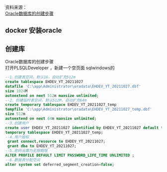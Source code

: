 资料来源：<br/>
[Oracle数据库的创建步骤](https://blog.csdn.net/weixin_44893380/article/details/126484480)<br/>



## docker 安装oracle


## 创建库

Oracle数据库的创建步骤<br/>
打开PLSQLDeveloper ，新建一个空页面 sqlwindows的

~~~~sql
--1.创建表空间，默认1G，自动扩充512m
create tablespace EHDEV_YT_20211027
datafile 'C:\app\Administrator\oradata\EHDEV_YT_20211027.dbf'
size 1024M
autoextend on next 512m maxsize unlimited;
--2、创建临时表空间，默认512M，自动扩充64m
create temporary tablespace EHDEV_YT_20211027_temp
tempfile 'C:\app\Administrator\oradata\EHDEV_YT_20211027_temp.dbf'
size 512m
autoextend on next 64m maxsize unlimited;
--3.创建用户
create user EHDEV_YT_20211027 identified by EHDEV_YT_20211027 default tablespace EHDEV_YT_20211027
temporary tablespace EHDEV_YT_20211027_temp;
--4.用户授权
 grant connect,resource to EHDEV_YT_20211027;
 grant dba to EHDEV_YT_20211027;
--5.密码设置为无限期限
ALTER PROFILE DEFAULT LIMIT PASSWORD_LIFE_TIME UNLIMITED ;
--6.数据表分配空间
alter system set deferred_segment_creation=false;
~~~~